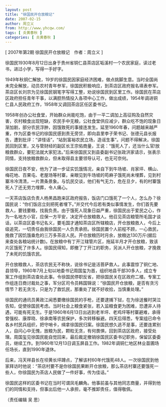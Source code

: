 ```yaml
---
layout: post
title: "徐国民开仓放粮记"
date: 2007-02-15
author: 周立义
from: http://www.yhcqw.com/
tags: [ 炎黄春秋 ]
categories: [ 炎黄春秋 ]
---
```



[ 2007年第2期 徐国民开仓放粮记　作者：周立义 ]

徐国民1930年8月12日出身于贵州省铜仁县茶店区垢溪村一个农民家庭，读过老书，进过小学，写得一手好字。


1949年秋铜仁解放，19岁的徐国民因家庭经济困难，做点挑脚生意。当时全国尚未完全解放，动员农村青年参军，徐国民积极响应，到茶店区政府报名填表参军。茶店区长刘宗为见徐国民钢笔字写得工整，劝说徐国民到区里工作。徐国民在茶店区政府担任青年干事，以满腔热情投入各项中心工作，做出成绩，1954年调进铜仁县人民政府工作，1958年又调回茶店区任区委书记。


1958年创办公社食堂，开始群众尚能吃饱，由于一平二调加上高征购及自然灾害，农村粮食出现短缺，农民手中无粮，公社食堂供应减少，群众吃不饱的现象日渐加剧，部分农民浮肿，因饿致死的事接连发生。延至1960年春，问题越来越严重，作为区委书记的徐国民感到责无旁贷，即向县里李子荣书记、张德元县长报告，遭到批评：“讲怪话”，“站到富裕农民立场，造谣生事”。问题不得解决，徐国民回到区里，又与管财经的副区长王宗佑商量，王说：“饿死人了，还当什么官!放粮救群众，要犯法就大家犯法。”后来徐国民又到县委副书记张政洪家请示，张表示同情，支持放粮救群众，但未取得县主要领导认可，也无可奈何。


徐国民日夜不安，他为了进一步证实饥饿情况，亲自下到牛场坡、肖家坪、横山、梅花地、百果屯、老屋场等村寨，亲眼见到牛场坡的苟麻子饿死尚未埋葬，见到村寨冷冷清清，一片萧条景象。与饥民交谈，他们有气无力，危在旦夕，有的村寨饿死人了还无劳力埋葬，令人痛心。


一天茶店饭店负责人杨黑昌跑来区政府报告，饭店门口饿死了一个人，怎么办？徐国民说：“你们饭店立刻把死者埋下。”并交代今后若有类似事情发生，你们首先要救人，要钱要粮，找我负责。由于饿死人现象日益严重，徐国民出于爱民之心，作为一名地方小官，应保一方平安，决定开仓放粮救人。他召见茶店粮管所毛国才谈话，以茶店区委书记名义，要毛国才通知茶店区所辖粮店，开仓放粮救人，今后上级追究，一切责任由我徐国民一人负责承担。徐国民置个人前程不顾，一心救民，挽救了因饥饿垂危的三万多茶店人民。开仓放粮历时月余，放粮达130万斤(据后来查处各粮站统计数)。在放粮中有丁开江辖管片区，拖延半月才开仓放粮，致该片区饿死了许多人。徐国民得知，即撤了丁开江的职务，另派人开仓放粮，才挽救了未死的饥饿农民。


开仓放粮救人，茶店农民无不称快，说徐书记是活菩萨救人。此事震惊了铜仁地、县领导，1960年7月上旬以地委书记周国玺为首，组织地县干部30多人，成立专案工作组到茶店查处此事。令徐国民停职反省，把徐国民关在区政府二楼。专案工作组连日商讨裁处之事，军分区司令员韩国锦说：“徐国民开仓放粮，是否有贪污情节？若无贪污，只是为了救饥民，那重处了就不好收拾，当慎重处理。”


徐国民的通讯员黄政江闻悉要缴徐国民的手枪，还要逮捕下狱，在为徐送餐时哭泣告知，促使徐国民考虑。当时社会上粮食紧张，若入监粮食更为困难，恐遭非人待遇，可能有死无生。于是1960年6月13日出逃到老羊坪、老鸡坪等村寨避难，承得曾强权、康厚晓、徐承南等农民保护，多次转移躲避。四天后得悉，专案组已命令各乡村民兵组织，把守哨卡，缉拿徐国民归案。徐国民想久逃不是事，还要连累别人，自问心中无愧，放粮为民，颗粒无贪，有何畏惧，回到茶店区政府，接受处理。周国玺见徐国民能自觉回来，最后裁定撤销徐国民区委书记职务，保留区委委员，继续工作。到1960年12月13日调玉屏县工作。1982年调铜仁地区林业苗圃场任场长，直到1990年退休。


后来，冯天祥县长在坝黄长坪蹲点，了解该村60年代饿死48人。一次徐国民到他家拜访时他说：“茶店村要不是你徐国民果断开仓放粮，那么茶店村寨还要饿死一些人，你徐国民为茶店人民做了一件好事，传为佳话。”

徐国民这样的区委书记在当时可谓凤毛麟角。他事前虽与其他同志商量，并得到他们的同情和支持，但事出后他一人承担，毫不推卸责任，值得敬佩。

（责任编辑 吴 思）



